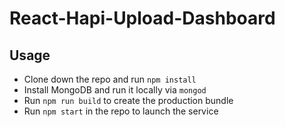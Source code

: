 # React-Hapi-Upload-Dashboard

## Usage
- Clone down the repo and run `npm install`
- Install MongoDB and run it locally via `mongod`
- Run `npm run build` to create the production bundle
- Run `npm start` in the repo to launch the service
